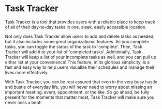 # Task Tracker 
 
Task Tracker is a tool that provides users with a reliable place to keep track of all of their day-to-day tasks in one, sleek, easily accessible location.  

Not only does Task Tracker allow users to add and delete tasks as needed, but it also includes some great organizational features. As you complete tasks, you can toggle the status of the task to 'complete'. Then, Task Tracker will add it to your list of 'completed tasks'. Additionally, Task Tracker will keep a list of your incomplete tasks as well, and you can pull up either list at your convenience! This feature, in its glorious simplicity, is a fast and easy way to help users visualize their schedules and manage their lives more effectively. 

With Task Tracker, you can be rest assured that even in the very busy hustle and bustle of everyday life, you will never need to worry about missing an important meeting, event, appointment, or the like. So go ahead, be fully present for the moments that matter most, Task Tracker will make sure you never miss a beat!